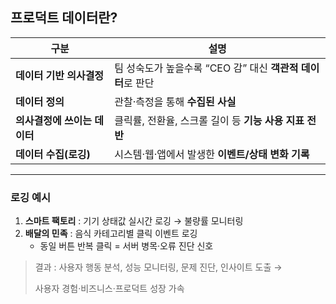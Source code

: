 ## 프로덕트 데이터란?

| 구분                         | 설명                                                        |
| ---------------------------- | ----------------------------------------------------------- |
| **데이터 기반 의사결정**     | 팀 성숙도가 높을수록 “CEO 감” 대신 **객관적 데이터**로 판단 |
| **데이터 정의**              | 관찰·측정을 통해 **수집된 사실**                            |
| **의사결정에 쓰이는 데이터** | 클릭률, 전환율, 스크롤 길이 등 **기능 사용 지표 전반**      |
| **데이터 수집(로깅)**        | 시스템·웹·앱에서 발생한 **이벤트/상태 변화 기록**           |

---

### 로깅 예시

1. **스마트 팩토리** : 기기 상태값 실시간 로깅 → 불량률 모니터링
2. **배달의 민족** : 음식 카테고리별 클릭 이벤트 로깅
   - 동일 버튼 반복 클릭 = 서버 병목·오류 진단 신호

> 결과 : 사용자 행동 분석, 성능 모니터링, 문제 진단, 인사이트 도출 →
>
> 사용자 경험·비즈니스·프로덕트 성장 가속
